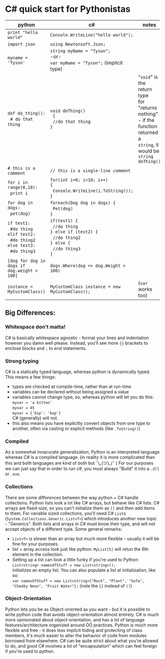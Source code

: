 # C# quick start for Pythonistas #
python                 | c#                   | notes
-----------------------|----------------------|----- 
`print "hello world"`  | `Console.WriteLine("hello world");` 
`import json`          | `using Newtonsoft.Json;`
`myname = 'Tyson'`     | `string myName = "Tyson";` <br>-or-<br> `var myName = "Tyson";` (implicit type)
`def do_thing(): `<br>&nbsp;&nbsp;`# do that thing`| `void doThing()`<br>` {` <br>&nbsp;&nbsp;`//do that thing`<br>`}` | "`void`" is the return type <br>for "returns nothing" <br>- if the function returned a <br>`string`, it would be <br>`string doThing()`
`# this is a comment` | `// this is a single-line comment`
`for i in range(0,10):`<br>&nbsp;&nbsp;`print i` | `for(int i=0; i<10; i++) `<br>`{`<br>&nbsp;&nbsp;`Console.WriteLine(i.ToString());`<br>`}`
`for dog in dogs:`<br>&nbsp;&nbsp;`pet(dog)` | `foreach(Dog dog in dogs) {`<br>&nbsp;&nbsp;`Pet(dog)`<br>`}`
`if test1:`<br>&nbsp;&nbsp;`#do thing`<br>`elif test2:`<br>&nbsp;&nbsp;`#do thing2`<br>`else test3:`<br>&nbsp;&nbsp;`#do thing3` | `if(test1) { `<br>&nbsp;&nbsp;`//do thing`<br>`} else if (test2) {`<br>&nbsp;&nbsp;`//do thing2`<br>`} else {`<br>&nbsp;&nbsp;`//do thing3`<br>`}`
`[dog for dog in dogs if dog.weight > 100]` | `dogs.Where(dog => dog.Weight > 100)`
`instance = MyCustomClass()` | `MyCustomClass instance = new MyCustomClass();` | (`var` works too)

## Big Differences: ##
### Whitespace don't matta! ###
C# is basically whitespace agnostic - format your lines and indentation however you damn well please. Instead, you'll see more `{}` brackets to enclose blocks and `;` to end statements. 

### Strong typing ###
C# is a statically typed language, whereas python is dynamically typed. This means a few things:
* types are checked at compile-time, rather than at run-time
* variables can be declared without being assigned a value
* variables cannot change type, so, whereas python will let you do this:
<br>`myvar = 'a kitten' `<br>`myvar = 45`<br>`myvar = {'bip': 'bop'} `<br>C# (generally) will not. 
* this also means you have explicitly convert objects from one type to another, often via casting or explicit methods (like `.ToString()`)
### Compiled ###
As a somewhat innacurate generalization, Python is an interpreted language whereas C# is a compiled language. (in reality it is more complicated than this and both languages are kind of both but ¯\\\_(ツ)_/¯ ) For our purposes we can just say that in order to run c#, you must always "Build" it into a `.dll` or `.exe`. 
### Collections ###
There are some differences between the way python + C# handle collections. Python lists look a lot like C# arrays, but behave like C# lists. C# arrays are fixed-size, so you can't initialize them as `[]` and then add items to them. For variable sized collections, you'll need C# `List`s (`System.Collections.Generic.List<T>`) which introduces another new topic - "Generics". Both lists and arrays in C# must know their type, and will not accept objects of a different type. Some general remarks:
* `List<T>` is slower than an array but much more flexible - usually it will be fine for your purposes.
* list + array access look just like python: `MyList[5]` will retun the 6th element in the collection. 
* Setting up a list can look a little funky if you're used to Python: <br>`List<string> namesOfStuff = new List<string>();`<br> initializes an empty list. You can also populate a list at initialization, like so:<br>`var namesOfStuff = new List<string>{"Rock", "Plant", "Sofa", "Cheeky Neon", "Fruit Water"};` (note the `{}` instead of `()`)
### Object-Orientation ###
Python lets you be as Object-oriented as you want - but it is possible to write python code that avoids object-orientation almost entirely. C# is much more opinionated about object-orientation, and has a lot of language features/architecture organized around OO practices. Python is much more flexible and free - it does less implicit hiding and protecting of class members, it's much easier to alter the behavior of code from modules borrowed from elsewhere. C# can be quite strict about what you're allowed to do, and good C# involves a lot of "encapsulation" which can feel foreign if you're used to python. 